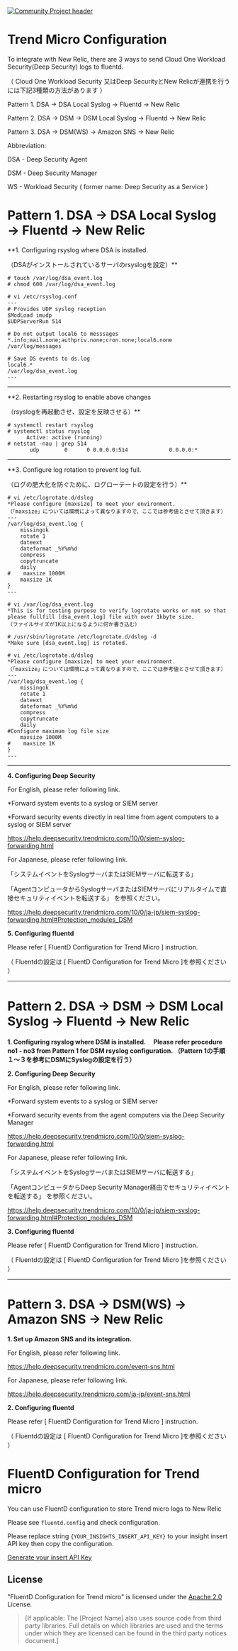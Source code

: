 [![Community Project header](https://github.com/newrelic/open-source-office/raw/master/examples/categories/images/Experimental.png)](https://github.com/newrelic/open-source-office/blob/master/examples/categories/index.md#experimental)

# Trend Micro Configuration

To integrate with New Relic, there are 3 ways to send Cloud One Workload Security(Deep Security) logs to fluentd.

（ Cloud One Workload Security 又はDeep SecurityとNew Relicが連携を行うには下記3種類の方法があります ）

 Pattern 1. DSA → DSA Local Syslog → Fluentd → New Relic
 
 Pattern 2. DSA → DSM → DSM Local Syslog → Fluentd → New Relic
 
 Pattern 3. DSA → DSM(WS) → Amazon SNS → New Relic

Abbreviation:

DSA - Deep Security Agent

DSM - Deep Security Manager 

WS - Workload Security ( former name: Deep Security as a Service )

#  Pattern 1. DSA → DSA Local Syslog → Fluentd → New Relic

 **1. Configuring rsyslog where DSA is installed.

（DSAがインストールされているサーバのrsyslogを設定）**
```
# touch /var/log/dsa_event.log
# chmod 600 /var/log/dsa_event.log
```

```
# vi /etc/rsyslog.conf
---
# Provides UDP syslog reception
$ModLoad imudp
$UDPServerRun 514

# Do not output local6 to messsages
*.info;mail.none;authpriv.none;cron.none;local6.none     /var/log/messages

# Save DS events to ds.log
local6.*                                                /var/log/dsa_event.log
---
```
------

 **2. Restarting rsyslog to enable above changes
 
 （rsyslogを再起動させ、設定を反映させる）**
```
# systemctl restart rsyslog
# systemctl status rsyslog
      Active: active (running) 
# netstat -nau | grep 514
	   udp        0      0 0.0.0.0:514             0.0.0.0:*   
```   
---
**3. Configure log rotation to prevent log full.

（ログの肥大化を防ぐために、ログローテートの設定を行う）** 
```
# vi /etc/logrotate.d/dslog
*Please configure [maxsize] to meet your environment.
（「maxsize」については環境によって異なりますので、ここでは参考値とさせて頂きます）
---
/var/log/dsa_event.log {
    missingok
    rotate 1
    dateext
    dateformat _%Y%m%d
    compress
    copytruncate
    daily
#    maxsize 1000M
    maxsize 1K
}
---
```
```
# vi /var/log/dsa_event.log
*This is for testing purpose to verify logrotate works or not so that please fullfill [dsa_event.log] file with over 1kbyte size.
（ファイルサイズが1K以上になるように何か書き込む）

# /usr/sbin/logrotate /etc/logrotate.d/dslog -d
*Make sure [dsa_event.log] is rotated.
```
```
# vi /etc/logrotate.d/dslog
*Please configure [maxsize] to meet your environment.
（「maxsize」については環境によって異なりますので、ここでは参考値とさせて頂きます）
---
/var/log/dsa_event.log {
    missingok
    rotate 1
    dateext
    dateformat _%Y%m%d
    compress
    copytruncate
    daily
#Configure maximum log file size
    maxsize 1000M
#    maxsize 1K
}
---
```
---

 **4. Configuring Deep Security**

For English, please refer following link.

*Forward system events to a syslog or SIEM server

*Forward security events directly in real time from agent computers to a syslog or SIEM server

https://help.deepsecurity.trendmicro.com/10/0/siem-syslog-forwarding.html

For Japanese, please refer following link.

「システムイベントをSyslogサーバまたはSIEMサーバに転送する」

「AgentコンピュータからSyslogサーバまたはSIEMサーバにリアルタイムで直接セキュリティイベントを転送する」
を参照ください。

https://help.deepsecurity.trendmicro.com/10/0/ja-jp/siem-syslog-forwarding.html#Protection_modules_DSM

 **5. Configuring fluentd**

Please refer [ FluentD Configuration for Trend Micro ] instruction.

（ Fluentdの設定は [ FluentD Configuration for Trend Micro ]を参照ください ）

---
#  Pattern 2. DSA → DSM → DSM Local Syslog → Fluentd → New Relic

 **1. Configuring rsyslog where DSM is installed.
　Please refer procedure no1 - no3 from Pattern 1 for DSM rsyslog configuration.
（Pattern 1の手順１～３を参考にDSMにSyslogの設定を行う）**

 **2. Configuring Deep Security**

For English, please refer following link.

*Forward system events to a syslog or SIEM server

*Forward security events from the agent computers via the Deep Security Manager

https://help.deepsecurity.trendmicro.com/10/0/siem-syslog-forwarding.html

For Japanese, please refer following link.

「システムイベントをSyslogサーバまたはSIEMサーバに転送する」

「AgentコンピュータからDeep Security Manager経由でセキュリティイベントを転送する」
を参照ください。

https://help.deepsecurity.trendmicro.com/10/0/ja-jp/siem-syslog-forwarding.html#Protection_modules_DSM

 **3. Configuring fluentd**

Please refer [ FluentD Configuration for Trend Micro ] instruction.

（ Fluentdの設定は [ FluentD Configuration for Trend Micro ]を参照ください ）


---
#  Pattern 3. DSA → DSM(WS) → Amazon SNS → New Relic

 **1. Set up Amazon SNS and its integration.**

For English, please refer following link.

https://help.deepsecurity.trendmicro.com/event-sns.html


For Japanese,  please refer following link.

https://help.deepsecurity.trendmicro.com/ja-jp/event-sns.html


 **2. Configuring fluentd**

Please refer [ FluentD Configuration for Trend Micro ] instruction.

（ Fluentdの設定は [ FluentD Configuration for Trend Micro ]を参照ください ）

# FluentD Configuration for Trend micro
You can use FluentD configuration to store Trend micro logs to New Relic

Please see `fluentd.config` and check configuration.

Please replace string `{YOUR_INSIGHTS_INSERT_API_KEY}` to your insight insert API key then copy the configuration.

[Generate your insert API Key](https://docs.newrelic.com/docs/apis/get-started/intro-apis/types-new-relic-api-keys#event-insert-key)

## License
"FluentD Configuration for Trend micro" is licensed under the [Apache 2.0](http://apache.org/licenses/LICENSE-2.0.txt) License.
>[If applicable: The [Project Name] also uses source code from third party libraries. Full details on which libraries are used and the terms under which they are licensed can be found in the third party notices document.]
